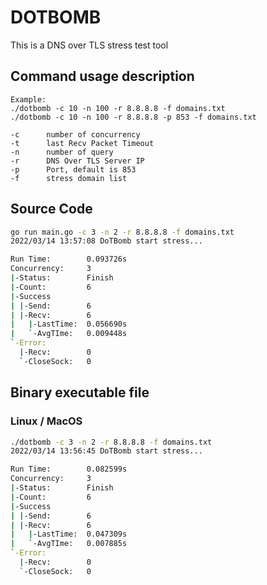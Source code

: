 # DOTBOMB

This is a DNS over TLS stress test tool

## Command usage description

```
Example:
./dotbomb -c 10 -n 100 -r 8.8.8.8 -f domains.txt
./dotbomb -c 10 -n 100 -r 8.8.8.8 -p 853 -f domains.txt

-c      number of concurrency
-t      last Recv Packet Timeout
-n      number of query
-r      DNS Over TLS Server IP
-p      Port, default is 853
-f      stress domain list
```

## Source Code

```bash
go run main.go -c 3 -n 2 -r 8.8.8.8 -f domains.txt
2022/03/14 13:57:08 DoTBomb start stress...

Run Time:        0.093726s
Concurrency:     3
|-Status:        Finish
|-Count:         6
|-Success
| |-Send:        6
| |-Recv:        6
|   |-LastTime:  0.056690s
|   `-AvgTIme:   0.009448s
`-Error:
  |-Recv:        0
  `-CloseSock:   0
```


## Binary executable file

### Linux / MacOS

```bash
./dotbomb -c 3 -n 2 -r 8.8.8.8 -f domains.txt
2022/03/14 13:56:45 DoTBomb start stress...

Run Time:        0.082599s
Concurrency:     3
|-Status:        Finish
|-Count:         6
|-Success
| |-Send:        6
| |-Recv:        6
|   |-LastTime:  0.047309s
|   `-AvgTIme:   0.007885s
`-Error:
  |-Recv:        0
  `-CloseSock:   0
```
